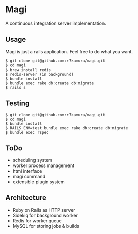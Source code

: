 # Magi
A continuous integration server implementation.

## Usage
Magi is just a rails application.
Feel free to do what you want.

```
$ git clone git@github.com:r7kamura/magi.git
$ cd magi
$ brew install redis
$ redis-server (in background)
$ bundle install
$ bundle exec rake db:create db:migrate
$ rails s
```

## Testing
```
$ git clone git@github.com:r7kamura/magi.git
$ cd magi
$ bundle install
$ RAILS_ENV=test bundle exec rake db:create db:migrate
$ bundle exec rspec
```

## ToDo
* scheduling system
* worker process management
* html interface
* magi command
* extensible plugin system

## Architecture
* Ruby on Rails as HTTP server
* Sidekiq for background worker
* Redis for worker queue
* MySQL for storing jobs & builds
